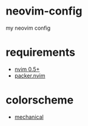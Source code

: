 # neovim-config
my neovim config


# requirements

* [nvim 0.5+](https://neovim.io/)
* [packer.nvim](https://github.com/wbthomason/packer.nvim)

# colorscheme

* [mechanical](https://github.com/owl4ce/dotfiles)
